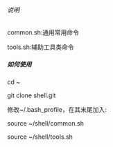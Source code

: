 ###### 说明 #####
common.sh:通用常用命令 

tools.sh:辅助工具类命令



##### 如何使用 ######
cd ~

git clone shell.git

修改~/.bash_profile，在其末尾加入:

source ~/shell/common.sh

source ~/shell/tools.sh


